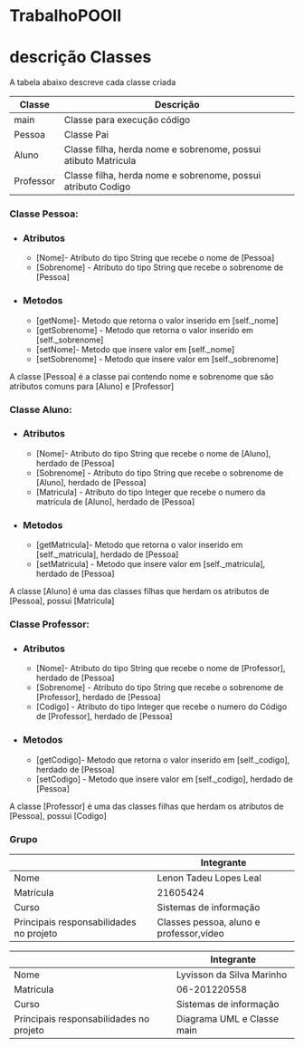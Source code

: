 # TrabalhoPOOII


# descrição Classes

A tabela abaixo descreve cada classe criada

| Classe    | Descrição |
| ------    | ------    |
| main      | Classe para execução código |
| Pessoa    | Classe Pai |
| Aluno     | Classe filha, herda nome e sobrenome, possui atibuto Matricula |
| Professor | Classe filha, herda nome e sobrenome, possui atributo Codigo|

### Classe Pessoa:
- ### Atributos
    * [Nome]- Atributo do tipo String que recebe o nome de [Pessoa]
    * [Sobrenome] - Atributo do tipo String que recebe o sobrenome de [Pessoa]
- ### Metodos
    * [getNome]- Metodo que retorna o valor inserido em [self._nome]
    * [getSobrenome] - Metodo que retorna o valor inserido em [self._sobrenome]
    * [setNome]- Metodo que insere valor em [self._nome]
    * [setSobrenome] - Metodo que insere valor em [self._sobrenome]

A classe [Pessoa] é a classe pai contendo nome e sobrenome que são atributos comuns para [Aluno] e [Professor]

### Classe Aluno:
- ### Atributos
    * [Nome]- Atributo do tipo String que recebe o nome de [Aluno], herdado de [Pessoa]
    * [Sobrenome] - Atributo do tipo String que recebe o sobrenome de [Aluno], herdado de [Pessoa]
    * [Matricula] - Atributo do tipo Integer que recebe o numero da matrícula de [Aluno], herdado de [Pessoa]
- ### Metodos
    * [getMatricula]- Metodo que retorna o valor inserido em [self._matricula], herdado de [Pessoa]
    * [setMatricula] - Metodo que insere valor em [self._matricula], herdado de [Pessoa]

A classe [Aluno] é uma das classes filhas que herdam os atributos de [Pessoa], possui [Matricula]

### Classe Professor:
- ### Atributos
    * [Nome]- Atributo do tipo String que recebe o nome de [Professor], herdado de [Pessoa]
    * [Sobrenome] - Atributo do tipo String que recebe o sobrenome de [Professor], herdado de [Pessoa]
    * [Codigo] - Atributo do tipo Integer que recebe o numero do Código de [Professor], herdado de [Pessoa]
- ### Metodos
    * [getCodigo]- Metodo que retorna o valor inserido em [self._codigo], herdado de [Pessoa]
    * [setCodigo] - Metodo que insere valor em [self._codigo], herdado de [Pessoa]

A classe [Professor] é uma das classes filhas que herdam os atributos de [Pessoa], possui [Codigo]


### Grupo
|                                         | Integrante|
| ------                                  | ------    |
| Nome                                    | Lenon Tadeu Lopes Leal|
| Matrícula                               | 21605424 |
| Curso                                   | Sistemas de informação |
| Principais responsabilidades no projeto |Classes pessoa, aluno e professor,vídeo|


|                                         | Integrante|
| ------                                  | ------    |
| Nome                                    | Lyvisson da Silva Marinho|
| Matrícula                               | 06-201220558|
| Curso                                   | Sistemas de informação |
| Principais responsabilidades no projeto | Diagrama UML e Classe main |


